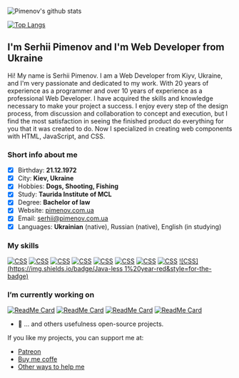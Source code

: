 ![Pimenov's github stats](https://github-readme-stats.vercel.app/api?username=olton&show_icons=true&theme=radical)

[![Top Langs](https://github-readme-stats.vercel.app/api/top-langs/?username=olton&layout=compact&theme=radical)](https://github.com/olton?tab=repositories)

## I'm Serhii Pimenov and I'm Web Developer from Ukraine

Hi! My name is Serhii Pimenov. I am a Web Developer from Kiyv, Ukraine, and I'm very passionate and dedicated to my work. With 20 years of experience as a programmer and over 10 years of experience as a professional Web Developer. I have acquired the skills and knowledge necessary to make your project a success. I enjoy every step of the design process, from discussion and collaboration to concept and execution, but I find the most satisfaction in seeing the finished product do everything for you that it was created to do. Now I specialized in creating web components with HTML, JavaScript, and CSS.

### Short info about me
- [x] Birthday: **21.12.1972**
- [x] City: **Kiev, Ukraine**
- [x] Hobbies: **Dogs, Shooting, Fishing**
- [x] Study: **Taurida Institute of MCL**
- [x] Degree: **Bachelor of law**
- [x] Website: [pimenov.com.ua](https://pimenov.com.ua)
- [x] Email: [serhii@pimenov.com.ua](mailto:serhii@pimenov.com.ua)
- [x] Languages: **Ukrainian** (native), Russian (native), English (in studying)

### My skills
[![CSS](https://img.shields.io/badge/CSS-10%20years-brightgreen&style=for-the-badge)]()
[![CSS](https://img.shields.io/badge/LESS-8%20years-brightgreen&style=for-the-badge)]()
[![CSS](https://img.shields.io/badge/JavaScript-10%20years-brightgreen&style=for-the-badge)]()
[![CSS](https://img.shields.io/badge/HTML-10%20years-brightgreen&style=for-the-badge)]()
[![CSS](https://img.shields.io/badge/PHP-14%20years-brightgreen&style=for-the-badge)]()
[![CSS](https://img.shields.io/badge/MySQL-14%20years-brightgreen&style=for-the-badge)]()
[![CSS](https://img.shields.io/badge/SQL-30%20years-brightgreen&style=for-the-badge)]()
[![CSS](https://img.shields.io/badge/Kotlin-1%20year-red&style=for-the-badge)]()
[![CSS](https://img.shields.io/badge/Java-less 1%20year-red&style=for-the-badge)]()

### I’m currently working on
[![ReadMe Card](https://github-readme-stats.vercel.app/api/pin/?username=olton&repo=Metro-UI-CSS)](https://github.com/olton/Metro-UI-CSS)
[![ReadMe Card](https://github-readme-stats.vercel.app/api/pin/?username=olton&repo=Metro4-React)](https://github.com/olton/Metro4-React)
[![ReadMe Card](https://github-readme-stats.vercel.app/api/pin/?username=olton&repo=m4q)](https://github.com/olton/m4q)
[![ReadMe Card](https://github-readme-stats.vercel.app/api/pin/?username=olton&repo=Pandora)](https://github.com/olton/Pandora)

- 🔭 ... and others usefulness open-source projects.

If you like my projects, you can support me at: 
- [Patreon](https://www.patreon.com/metroui)
- [Buy me coffe](https://www.buymeacoffee.com/pimenov)
- [Other ways to help me](https://metroui.org.ua/support.html)

